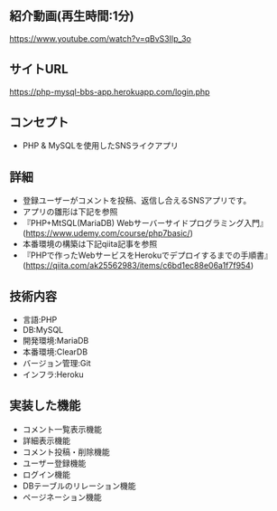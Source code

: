 ## 紹介動画(再生時間:1分)
https://www.youtube.com/watch?v=qBvS3Ilp_3o

## サイトURL
https://php-mysql-bbs-app.herokuapp.com/login.php

## コンセプト
- PHP & MySQLを使用したSNSライクアプリ

## 詳細
- 登録ユーザーがコメントを投稿、返信し合えるSNSアプリです。
- アプリの雛形は下記を参照
 - 『PHP+MtSQL(MariaDB) Webサーバーサイドプログラミング入門』(https://www.udemy.com/course/php7basic/)
- 本番環境の構築は下記qiita記事を参照
 - 『PHPで作ったWebサービスをHerokuでデプロイするまでの手順書』(https://qiita.com/ak25562983/items/c6bd1ec88e06a1f7f954)

## 技術内容
- 言語:PHP
- DB:MySQL
 - 開発環境:MariaDB
 - 本番環境:ClearDB
- バージョン管理:Git
- インフラ:Heroku

## 実装した機能
- コメント一覧表示機能
- 詳細表示機能
- コメント投稿・削除機能
- ユーザー登録機能
- ログイン機能
- DBテーブルのリレーション機能
- ページネーション機能